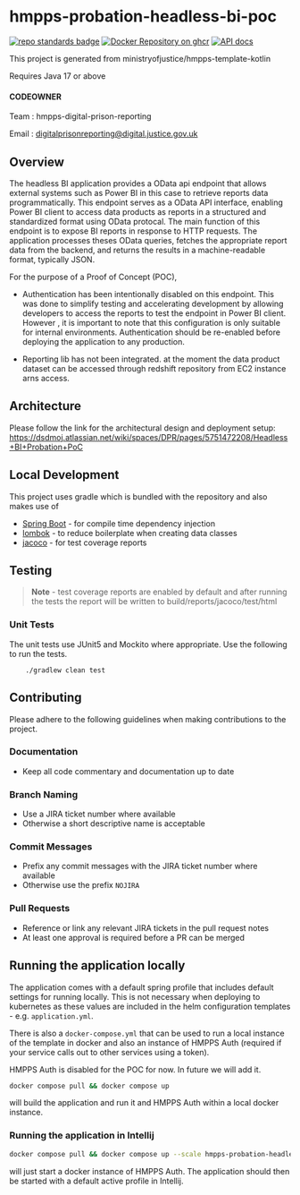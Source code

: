 # hmpps-probation-headless-bi-poc

[![repo standards badge](https://img.shields.io/badge/endpoint.svg?&style=flat&logo=github&url=https%3A%2F%2Foperations-engineering-reports.cloud-platform.service.justice.gov.uk%2Fapi%2Fv1%2Fcompliant_public_repositories%2Fhmpps-template-kotlin)](https://operations-engineering-reports.cloud-platform.service.justice.gov.uk/public-report/hmpps-template-kotlin "Link to report")
[![Docker Repository on ghcr](https://img.shields.io/badge/ghcr.io-repository-2496ED.svg?logo=docker)](https://ghcr.io/ministryofjustice/hmpps-probation-headless-bi-poc)
[![API docs](https://img.shields.io/badge/API_docs_-view-85EA2D.svg?logo=swagger)](https://hmpps-template-kotlin-dev.hmpps.service.justice.gov.uk/webjars/swagger-ui/index.html?configUrl=/v3/api-docs)

This project is generated from ministryofjustice/hmpps-template-kotlin

Requires Java 17 or above

#### CODEOWNER

Team : hmpps-digital-prison-reporting

Email : digitalprisonreporting@digital.justice.gov.uk

## Overview

The headless BI application provides a OData api endpoint that allows external systems such as Power BI in this case to retrieve reports data programmatically.
This endpoint serves as a OData API interface, enabling Power BI client to access data products as reports in a structured and standardized format using OData protocal. 
The main function of this endpoint is to expose BI reports in response to HTTP requests. The application processes theses OData queries, fetches the appropriate report data 
from the backend, and returns the results in a machine-readable format, typically JSON.

For the purpose of a Proof of Concept (POC), 
- Authentication has been intentionally disabled on this endpoint. This was done to simplify testing and accelerating development by allowing developers to access the reports to 
test the endpoint in Power BI client. However , it is important to note that this configuration is only suitable for internal environments. Authentication should be re-enabled before deploying the application to any production.

- Reporting lib has not been integrated. at the moment the data product dataset can be accessed through redshift repository from EC2 instance arns access.   
            
## Architecture

Please follow the link for the architectural design and deployment setup: https://dsdmoj.atlassian.net/wiki/spaces/DPR/pages/5751472208/Headless+BI+Probation+PoC

## Local Development

This project uses gradle which is bundled with the repository and also makes use
of

- [Spring Boot](https://spring.io/projects/spring-boot) - for compile time dependency injection
- [lombok](https://projectlombok.org/) - to reduce boilerplate when creating data classes
- [jacoco](https://docs.gradle.org/current/userguide/jacoco_plugin.html) - for test coverage reports

## Testing

> **Note** - test coverage reports are enabled by default and after running the
> tests the report will be written to build/reports/jacoco/test/html

### Unit Tests

The unit tests use JUnit5 and Mockito where appropriate. Use the following to
run the tests.

```
    ./gradlew clean test
```

## Contributing

Please adhere to the following guidelines when making contributions to the
project.

### Documentation

- Keep all code commentary and documentation up to date

### Branch Naming

- Use a JIRA ticket number where available
- Otherwise a short descriptive name is acceptable

### Commit Messages

- Prefix any commit messages with the JIRA ticket number where available
- Otherwise use the prefix `NOJIRA`

### Pull Requests

- Reference or link any relevant JIRA tickets in the pull request notes
- At least one approval is required before a PR can be merged

## Running the application locally

The application comes with a default spring profile that includes default settings for running locally. This is not
necessary when deploying to kubernetes as these values are included in the helm configuration templates -
e.g. `application.yml`.

There is also a `docker-compose.yml` that can be used to run a local instance of the template in docker and also an
instance of HMPPS Auth (required if your service calls out to other services using a token).

HMPPS Auth is disabled for the POC for now. In future we will add it. 

```bash
docker compose pull && docker compose up
```

will build the application and run it and HMPPS Auth within a local docker instance.

### Running the application in Intellij

```bash
docker compose pull && docker compose up --scale hmpps-probation-headless-bi-poc=0
```

will just start a docker instance of HMPPS Auth. The application should then be started with a default active profile
in Intellij.
